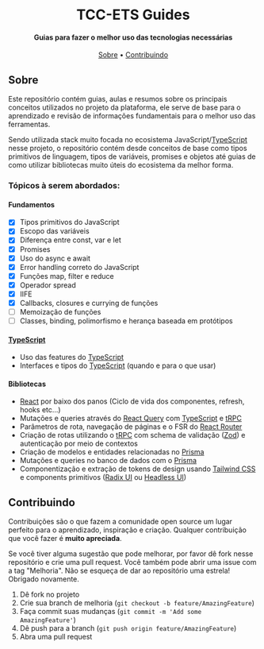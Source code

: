 <h1 align="center">
  <br>
  TCC-ETS Guides
  <br>
</h1>

<h4 align="center">Guias para fazer o melhor uso das tecnologias necessárias</h4>

<p align="center">
  <a href="#sobre">Sobre</a> •
  <a href="#contribuindo">Contribuindo</a>
</p>

## Sobre

Este repositório contém guias, aulas e resumos sobre os principais conceitos utilizados no projeto da plataforma, ele serve de base para o aprendizado e revisão de informações fundamentais para o melhor uso das ferramentas.

Sendo utilizada stack muito focada no ecosistema JavaScript/[TypeScript](https://www.typescriptlang.org/docs/) nesse projeto, o repositório contém desde conceitos de base como tipos primitivos de linguagem, tipos de variáveis, promises e objetos até guias de como utilizar bibliotecas muito úteis do ecosistema da melhor forma.

### Tópicos à serem abordados:

#### Fundamentos

- [x] Tipos primitivos do JavaScript
- [x] Escopo das variáveis
- [x] Diferença entre const, var e let
- [x] Promises
- [x] Uso do async e await
- [x] Error handling correto do JavaScript
- [x] Funções map, filter e reduce
- [x] Operador spread
- [x] IIFE
- [x] Callbacks, closures e currying de funções
- [ ] Memoização de funções
- [ ] Classes, binding, polimorfismo e herança baseada em protótipos

#### [TypeScript](https://www.typescriptlang.org/docs/)

- Uso das features do [TypeScript](https://www.typescriptlang.org/docs/)
- Interfaces e tipos do [TypeScript](https://www.typescriptlang.org/docs/) (quando e para o que usar)

#### Bibliotecas

- [React](https://reactjs.org/) por baixo dos panos (Ciclo de vida dos componentes, refresh, hooks etc...)
- Mutações e queries através do [React Query](https://tanstack.com/query/v4) com [TypeScript](https://www.typescriptlang.org/docs/) e [tRPC](https://trpc.io/)
- Parâmetros de rota, navegação de páginas e o FSR do [React Router](https://reactrouter.com/en/main)
- Criação de rotas utilizando o [tRPC](https://trpc.io/) com schema de validação ([Zod](https://zod.dev/)) e autenticação por meio de contextos
- Criação de modelos e entidades relacionadas no [Prisma](https://www.prisma.io/)
- Mutações e queries no banco de dados com o [Prisma](https://www.prisma.io/)
- Componentização e extração de tokens de design usando [Tailwind CSS](https://tailwindcss.com/) e components primitivos ([Radix UI](https://www.radix-ui.com/) ou [Headless UI](https://headlessui.com/))


## Contribuindo

Contribuições são o que fazem a comunidade open source um lugar perfeito para o aprendizado, inspiração e criação. Qualquer contribuição que você fazer é **muito apreciada**.

Se você tiver alguma sugestão que pode melhorar, por favor dê fork nesse repositório e crie uma pull request. Você também pode abrir uma issue com a tag "Melhoria".
Não se esqueça de dar ao repositório uma estrela! Obrigado novamente.

1. Dê fork no projeto
2. Crie sua branch de melhoria (`git checkout -b feature/AmazingFeature`)
3. Faça commit suas mudanças (`git commit -m 'Add some AmazingFeature'`)
4. Dê push para a branch (`git push origin feature/AmazingFeature`)
5. Abra uma pull request

